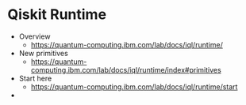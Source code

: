 # Qiskit Runtime

* Overview
  * https://quantum-computing.ibm.com/lab/docs/iql/runtime/
* New primitives
  * https://quantum-computing.ibm.com/lab/docs/iql/runtime/index#primitives
* Start here
  * https://quantum-computing.ibm.com/lab/docs/iql/runtime/start
* 
